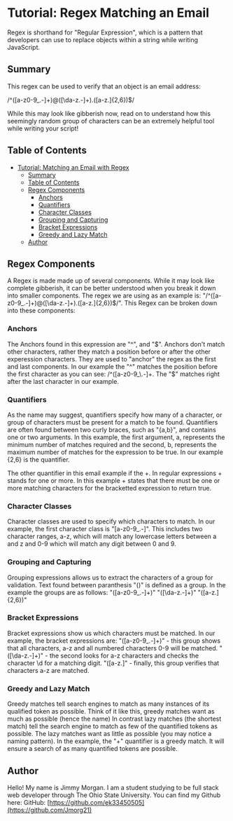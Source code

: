 # Tutorial: Regex Matching an Email

Regex is shorthand for "Regular Expression", which is a pattern that developers can use to replace objects within a string while writing JavaScript.

## Summary

This regex can be used to verify that an object is an email address:

/^([a-z0-9_\.-]+)@([\da-z\.-]+)\.([a-z\.]{2,6})$/

While this may look like gibberish now, read on to understand how this seemingly random group of characters can be an extremely helpful tool while writing your script!

## Table of Contents

- [Tutorial: Matching an Email with Regex](#tutorial-matching-email-with-regex)
  - [Summary](#summary)
  - [Table of Contents](#table-of-contents)
  - [Regex Components](#regex-components)
    - [Anchors](#anchors)
    - [Quantifiers](#quantifiers)
    - [Character Classes](#character-classes)
    - [Grouping and Capturing](#grouping-and-capturing)
    - [Bracket Expressions](#bracket-expressions)
    - [Greedy and Lazy Match](#greedy-and-lazy-match)
  - [Author](#author)

## Regex Components

A Regex is made made up of several components. While it may look like complete gibberish, it can be better understood when you break it down into smaller components. The regex we are using as an example is: "/^([a-z0-9_\.-]+)@([\da-z\.-]+)\.([a-z\.]{2,6})$/". This Regex can be broken down into these components:

### Anchors

The Anchors found in this expression are "^", and "$". Anchors don't match other characters, rather they match a position before or after the other experession characters. They are used to "anchor" the regex as the first and last components. In our example the "^" matches the position before the first character as you can see: /^([a-z0-9_\.-]+. The "$" matches right after the last character in our example.

### Quantifiers

As the name may suggest, quantifiers specify how many of a character, or group of characters must be present for a match to be found. Quantifiers are often found between two curly braces, such as "{a,b}", and contains one or two arguments. In this example, the first argument, a, represents the minimum number of matches required and the second, b, represents the maximum number of matches for the expression to be true. In our example {2,6} is the quantifier.

The other quantifier in this email example if the +. In regular expressions + stands for one or more. In this example + states that there must be one or more matching characters for the bracketted expression to return true.
 
### Character Classes

Character classes are used to specify which characters to match. In our example, the first character class is "[a-z0-9_\.-]". This includes two character ranges, a-z, which will match any lowercase letters between a and z and 0-9 which will match any digit between 0 and 9.

### Grouping and Capturing

Grouping expressions allows us to extract the characters of a group for validation. Text found between paranthesis "()" is defined as a group. In the example the groups are as follows:
"([a-z0-9_.-]+)"
"([\da-z.-]+)"
"([a-z.]{2,6})"

### Bracket Expressions

Bracket expressions show us which characters must be matched. In our example, the bracket expressions are:
"([a-z0-9_\.-]+)" - this group shows that all characters, a-z and all numbered characters  0-9 will be matched.
"([\da-z\.-]+)" - the second looks for a-z characters and checks the character \d for a matching digit.
"([a-z\.]" - finally, this group verifies that characters a-z are matched.

### Greedy and Lazy Match

Greedy matches tell search engines to match as many instances of its qualified token as possible. Think of it like this, greedy matches want as much as possible (hence the name) In contrast lazy matches (the shortest match) tell the search engine to match as few of the quantified tokens as possible. The lazy matches want as little as possible (you may notice a naming pattern).
In the example, the "+" quantifier is a greedy match. It will ensure a search of as many quantified tokens are possible.

## Author

Hello! My name is Jimmy Morgan. I am a student studying to be full stack web developer through The Ohio State University. You can find my Github here:
GitHub: [https://github.com/ek33450505](https://github.com/Jmorg21)
